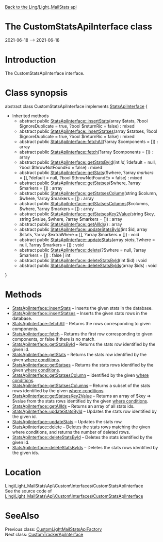 [Back to the Ling/Light_MailStats api](https://github.com/lingtalfi/Light_MailStats/blob/master/doc/api/Ling/Light_MailStats.md)



The CustomStatsApiInterface class
================
2021-06-18 --> 2021-06-18






Introduction
============

The CustomStatsApiInterface interface.



Class synopsis
==============


abstract class <span class="pl-k">CustomStatsApiInterface</span> implements [StatsApiInterface](https://github.com/lingtalfi/Light_MailStats/blob/master/doc/api/Ling/Light_MailStats/Api/Generated/Interfaces/StatsApiInterface.md) {

- Inherited methods
    - abstract public [StatsApiInterface::insertStats](https://github.com/lingtalfi/Light_MailStats/blob/master/doc/api/Ling/Light_MailStats/Api/Generated/Interfaces/StatsApiInterface/insertStats.md)(array $stats, ?bool $ignoreDuplicate = true, ?bool $returnRic = false) : mixed
    - abstract public [StatsApiInterface::insertStatses](https://github.com/lingtalfi/Light_MailStats/blob/master/doc/api/Ling/Light_MailStats/Api/Generated/Interfaces/StatsApiInterface/insertStatses.md)(array $statses, ?bool $ignoreDuplicate = true, ?bool $returnRic = false) : mixed
    - abstract public [StatsApiInterface::fetchAll](https://github.com/lingtalfi/Light_MailStats/blob/master/doc/api/Ling/Light_MailStats/Api/Generated/Interfaces/StatsApiInterface/fetchAll.md)(?array $components = []) : array
    - abstract public [StatsApiInterface::fetch](https://github.com/lingtalfi/Light_MailStats/blob/master/doc/api/Ling/Light_MailStats/Api/Generated/Interfaces/StatsApiInterface/fetch.md)(?array $components = []) : array
    - abstract public [StatsApiInterface::getStatsById](https://github.com/lingtalfi/Light_MailStats/blob/master/doc/api/Ling/Light_MailStats/Api/Generated/Interfaces/StatsApiInterface/getStatsById.md)(int $id, ?$default = null, ?bool $throwNotFoundEx = false) : mixed
    - abstract public [StatsApiInterface::getStats](https://github.com/lingtalfi/Light_MailStats/blob/master/doc/api/Ling/Light_MailStats/Api/Generated/Interfaces/StatsApiInterface/getStats.md)($where, ?array $markers = [], ?$default = null, ?bool $throwNotFoundEx = false) : mixed
    - abstract public [StatsApiInterface::getStatses](https://github.com/lingtalfi/Light_MailStats/blob/master/doc/api/Ling/Light_MailStats/Api/Generated/Interfaces/StatsApiInterface/getStatses.md)($where, ?array $markers = []) : array
    - abstract public [StatsApiInterface::getStatsesColumn](https://github.com/lingtalfi/Light_MailStats/blob/master/doc/api/Ling/Light_MailStats/Api/Generated/Interfaces/StatsApiInterface/getStatsesColumn.md)(string $column, $where, ?array $markers = []) : array
    - abstract public [StatsApiInterface::getStatsesColumns](https://github.com/lingtalfi/Light_MailStats/blob/master/doc/api/Ling/Light_MailStats/Api/Generated/Interfaces/StatsApiInterface/getStatsesColumns.md)($columns, $where, ?array $markers = []) : array
    - abstract public [StatsApiInterface::getStatsesKey2Value](https://github.com/lingtalfi/Light_MailStats/blob/master/doc/api/Ling/Light_MailStats/Api/Generated/Interfaces/StatsApiInterface/getStatsesKey2Value.md)(string $key, string $value, $where, ?array $markers = []) : array
    - abstract public [StatsApiInterface::getAllIds](https://github.com/lingtalfi/Light_MailStats/blob/master/doc/api/Ling/Light_MailStats/Api/Generated/Interfaces/StatsApiInterface/getAllIds.md)() : array
    - abstract public [StatsApiInterface::updateStatsById](https://github.com/lingtalfi/Light_MailStats/blob/master/doc/api/Ling/Light_MailStats/Api/Generated/Interfaces/StatsApiInterface/updateStatsById.md)(int $id, array $stats, ?array $extraWhere = [], ?array $markers = []) : void
    - abstract public [StatsApiInterface::updateStats](https://github.com/lingtalfi/Light_MailStats/blob/master/doc/api/Ling/Light_MailStats/Api/Generated/Interfaces/StatsApiInterface/updateStats.md)(array $stats, ?$where = null, ?array $markers = []) : void
    - abstract public [StatsApiInterface::delete](https://github.com/lingtalfi/Light_MailStats/blob/master/doc/api/Ling/Light_MailStats/Api/Generated/Interfaces/StatsApiInterface/delete.md)(?$where = null, ?array $markers = []) : false | int
    - abstract public [StatsApiInterface::deleteStatsById](https://github.com/lingtalfi/Light_MailStats/blob/master/doc/api/Ling/Light_MailStats/Api/Generated/Interfaces/StatsApiInterface/deleteStatsById.md)(int $id) : void
    - abstract public [StatsApiInterface::deleteStatsByIds](https://github.com/lingtalfi/Light_MailStats/blob/master/doc/api/Ling/Light_MailStats/Api/Generated/Interfaces/StatsApiInterface/deleteStatsByIds.md)(array $ids) : void

}






Methods
==============

- [StatsApiInterface::insertStats](https://github.com/lingtalfi/Light_MailStats/blob/master/doc/api/Ling/Light_MailStats/Api/Generated/Interfaces/StatsApiInterface/insertStats.md) &ndash; Inserts the given stats in the database.
- [StatsApiInterface::insertStatses](https://github.com/lingtalfi/Light_MailStats/blob/master/doc/api/Ling/Light_MailStats/Api/Generated/Interfaces/StatsApiInterface/insertStatses.md) &ndash; Inserts the given stats rows in the database.
- [StatsApiInterface::fetchAll](https://github.com/lingtalfi/Light_MailStats/blob/master/doc/api/Ling/Light_MailStats/Api/Generated/Interfaces/StatsApiInterface/fetchAll.md) &ndash; Returns the rows corresponding to given components.
- [StatsApiInterface::fetch](https://github.com/lingtalfi/Light_MailStats/blob/master/doc/api/Ling/Light_MailStats/Api/Generated/Interfaces/StatsApiInterface/fetch.md) &ndash; Returns the first row corresponding to given components, or false if there is no match.
- [StatsApiInterface::getStatsById](https://github.com/lingtalfi/Light_MailStats/blob/master/doc/api/Ling/Light_MailStats/Api/Generated/Interfaces/StatsApiInterface/getStatsById.md) &ndash; Returns the stats row identified by the given id.
- [StatsApiInterface::getStats](https://github.com/lingtalfi/Light_MailStats/blob/master/doc/api/Ling/Light_MailStats/Api/Generated/Interfaces/StatsApiInterface/getStats.md) &ndash; Returns the stats row identified by the given [where conditions](https://github.com/lingtalfi/SimplePdoWrapper#the-where-conditions).
- [StatsApiInterface::getStatses](https://github.com/lingtalfi/Light_MailStats/blob/master/doc/api/Ling/Light_MailStats/Api/Generated/Interfaces/StatsApiInterface/getStatses.md) &ndash; Returns the stats rows identified by the given [where conditions](https://github.com/lingtalfi/SimplePdoWrapper#the-where-conditions).
- [StatsApiInterface::getStatsesColumn](https://github.com/lingtalfi/Light_MailStats/blob/master/doc/api/Ling/Light_MailStats/Api/Generated/Interfaces/StatsApiInterface/getStatsesColumn.md) &ndash; identified by the given [where conditions](https://github.com/lingtalfi/SimplePdoWrapper#the-where-conditions).
- [StatsApiInterface::getStatsesColumns](https://github.com/lingtalfi/Light_MailStats/blob/master/doc/api/Ling/Light_MailStats/Api/Generated/Interfaces/StatsApiInterface/getStatsesColumns.md) &ndash; Returns a subset of the stats rows identified by the given [where conditions](https://github.com/lingtalfi/SimplePdoWrapper#the-where-conditions).
- [StatsApiInterface::getStatsesKey2Value](https://github.com/lingtalfi/Light_MailStats/blob/master/doc/api/Ling/Light_MailStats/Api/Generated/Interfaces/StatsApiInterface/getStatsesKey2Value.md) &ndash; Returns an array of $key => $value from the stats rows identified by the given [where conditions](https://github.com/lingtalfi/SimplePdoWrapper#the-where-conditions).
- [StatsApiInterface::getAllIds](https://github.com/lingtalfi/Light_MailStats/blob/master/doc/api/Ling/Light_MailStats/Api/Generated/Interfaces/StatsApiInterface/getAllIds.md) &ndash; Returns an array of all stats ids.
- [StatsApiInterface::updateStatsById](https://github.com/lingtalfi/Light_MailStats/blob/master/doc/api/Ling/Light_MailStats/Api/Generated/Interfaces/StatsApiInterface/updateStatsById.md) &ndash; Updates the stats row identified by the given id.
- [StatsApiInterface::updateStats](https://github.com/lingtalfi/Light_MailStats/blob/master/doc/api/Ling/Light_MailStats/Api/Generated/Interfaces/StatsApiInterface/updateStats.md) &ndash; Updates the stats row.
- [StatsApiInterface::delete](https://github.com/lingtalfi/Light_MailStats/blob/master/doc/api/Ling/Light_MailStats/Api/Generated/Interfaces/StatsApiInterface/delete.md) &ndash; Deletes the stats rows matching the given where conditions, and returns the number of deleted rows.
- [StatsApiInterface::deleteStatsById](https://github.com/lingtalfi/Light_MailStats/blob/master/doc/api/Ling/Light_MailStats/Api/Generated/Interfaces/StatsApiInterface/deleteStatsById.md) &ndash; Deletes the stats identified by the given id.
- [StatsApiInterface::deleteStatsByIds](https://github.com/lingtalfi/Light_MailStats/blob/master/doc/api/Ling/Light_MailStats/Api/Generated/Interfaces/StatsApiInterface/deleteStatsByIds.md) &ndash; Deletes the stats rows identified by the given ids.





Location
=============
Ling\Light_MailStats\Api\Custom\Interfaces\CustomStatsApiInterface<br>
See the source code of [Ling\Light_MailStats\Api\Custom\Interfaces\CustomStatsApiInterface](https://github.com/lingtalfi/Light_MailStats/blob/master/Api/Custom/Interfaces/CustomStatsApiInterface.php)



SeeAlso
==============
Previous class: [CustomLightMailStatsApiFactory](https://github.com/lingtalfi/Light_MailStats/blob/master/doc/api/Ling/Light_MailStats/Api/Custom/CustomLightMailStatsApiFactory.md)<br>Next class: [CustomTrackerApiInterface](https://github.com/lingtalfi/Light_MailStats/blob/master/doc/api/Ling/Light_MailStats/Api/Custom/Interfaces/CustomTrackerApiInterface.md)<br>
